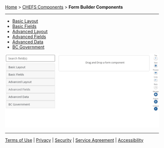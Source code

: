 [Home](index) > [CHEFS Components](CHEFS-Components) > **Form Builder Components** 
***

- [Basic Layout](Basic-Layout) 
- [Basic Fields](Basic-Fields) 
- [Advanced Layout](Advanced-Layout) 
- [Advanced Fields](Advanced-Fields) 
- [Advanced Data](Advanced-Data)
- [BC Government](BC-Government)

![](images/form_builder_components.png)

***
[Terms of Use](Terms-of-Use) | [Privacy](Privacy) | [Security](Security) | [Service Agreement](Service-Agreement) | [Accessibility](Accessibility)